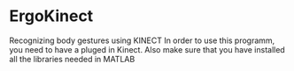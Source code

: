 # ErgoKinect
Recognizing body gestures using KINECT
In order to use this programm, you need to have a pluged in Kinect. Also make sure that you have installed all the libraries needed in MATLAB
